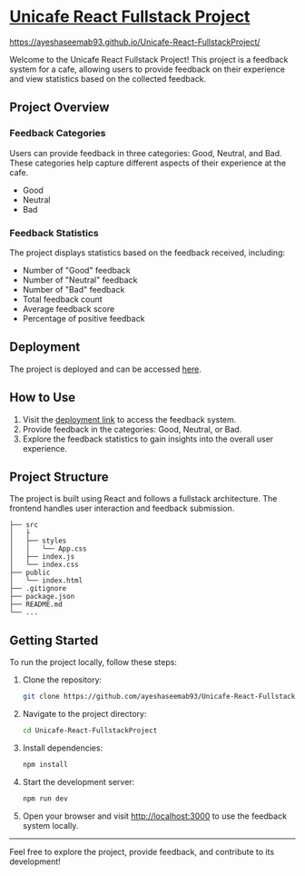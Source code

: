 # [Unicafe React Fullstack Project](https://ayeshaseemab93.github.io/Unicafe-React-FullstackProject/)

https://ayeshaseemab93.github.io/Unicafe-React-FullstackProject/

Welcome to the Unicafe React Fullstack Project! This project is a feedback system for a cafe, allowing users to provide feedback on their experience and view statistics based on the collected feedback.

## Project Overview

### Feedback Categories

Users can provide feedback in three categories: Good, Neutral, and Bad. These categories help capture different aspects of their experience at the cafe.

- Good
- Neutral
- Bad

### Feedback Statistics

The project displays statistics based on the feedback received, including:

- Number of "Good" feedback
- Number of "Neutral" feedback
- Number of "Bad" feedback
- Total feedback count
- Average feedback score
- Percentage of positive feedback

## Deployment

The project is deployed and can be accessed [here](https://ayeshaseemab93.github.io/Unicafe-React-FullstackProject/).

## How to Use

1. Visit the [deployment link](https://ayeshaseemab93.github.io/Unicafe-React-FullstackProject/) to access the feedback system.
2. Provide feedback in the categories: Good, Neutral, or Bad.
3. Explore the feedback statistics to gain insights into the overall user experience.

## Project Structure

The project is built using React and follows a fullstack architecture. The frontend handles user interaction and feedback submission.

```plaintext
├── src
│   ├
│   ├── styles
│   │   └── App.css
│   ├── index.js
│   └── index.css
├── public
│   └── index.html
├── .gitignore
├── package.json
├── README.md
└── ...
```

## Getting Started

To run the project locally, follow these steps:

1. Clone the repository:

   ```bash
   git clone https://github.com/ayeshaseemab93/Unicafe-React-FullstackProject.git
   ```

2. Navigate to the project directory:

   ```bash
   cd Unicafe-React-FullstackProject
   ```

3. Install dependencies:

   ```bash
   npm install
   ```

4. Start the development server:

   ```bash
   npm run dev
   ```

5. Open your browser and visit [http://localhost:3000](http://localhost:5173) to use the feedback system locally.

---

Feel free to explore the project, provide feedback, and contribute to its development!
